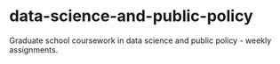 # data-science-and-public-policy
Graduate school coursework in data science and public policy - weekly assignments. 
